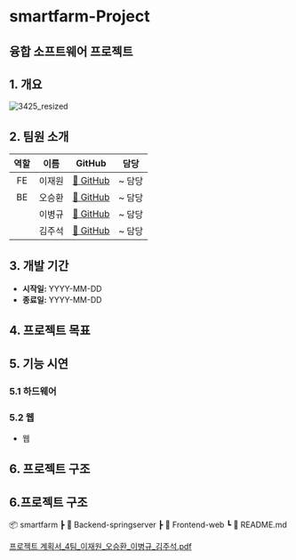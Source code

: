 # smartfarm-Project

## 융합 소프트웨어 프로젝트

## 1. 개요

![3425_resized](https://github.com/user-attachments/assets/5a7e7de4-3dc7-4d8b-bacb-ddf3f9bbf003)

## 2. 팀원 소개

| 역할 |  이름  |                 GitHub                 |  담당  |
| :--: | :----: | :------------------------------------: | :----: |
|  FE  | 이재원 | [🔗 GitHub](https://github.com/coogie22) | ~ 담당 |
|  BE  | 오승환 | [🔗 GitHub](https://github.com/tmdghks00) | ~ 담당 |
|      | 이병규 | [🔗 GitHub](https://github.com/username3) | ~ 담당 |
|      | 김주석 | [🔗 GitHub](https://github.com/username4) | ~ 담당 |

## 3. 개발 기간

- **시작일:** YYYY-MM-DD
- **종료일:** YYYY-MM-DD

## 4. 프로젝트 목표

## 5. 기능 시연

### 5.1 하드웨어

### 5.2 웹

- 웹

## 6. 프로젝트 구조


## 6.프로젝트 구조

📦 smartfarm
 ┣ 📂 Backend-springserver
 ┣ 📂 Frontend-web
 ┗ 📜 README.md

[프로젝트 계획서_4팀_이재원_오승환_이병규_김주석.pdf](https://github.com/user-attachments/files/17108745/_4._._._._.pdf)
